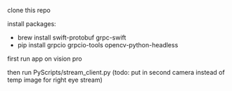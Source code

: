 clone this repo

install packages:
- brew install swift-protobuf grpc-swift
- pip install grpcio grpcio-tools opencv-python-headless

first run app on vision pro

then run PyScripts/stream_client.py (todo: put in second camera instead of temp image for right eye stream)
